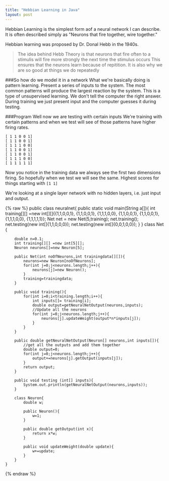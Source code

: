 ```yaml
---
title: "Hebbian Learning in Java"
layout: post
---
```


Hebbian Learning is the simplest form aof a neural network I can describe. It is often described simply as "Neurons that fire together, wire together."
  
 Hebbian learning was proposed by Dr. Donal Hebb in the 1940s. 
 
 >The idea behind Hebb Theory is that neurons that fire often to a stimulis will fire more strongly the next time the stimulus occurs
 This ensures that the neurons learn because of repitition. It is also why we are so good at things we do repeatedly


###So how do we model it in a network
 What we're basically doing is pattern learning. Present a series of inputs to the system. The most common patterns will produce the largest reaction by the system. This is a type of unsupervised learning. We don't tell the computer the right answer. During training we just present input and the computer guesses it during testing. 
 
 ###Program
 Well now we are testing with certain inputs
 We're training with certain patterns and when we test will see of those patterns have higher firing rates.
 
    [ 1 1 0 0 1]
    [ 1 1 0 0 1]
    [ 1 1 1 0 0]
    [ 1 1 0 0 1]
    [ 1 1 0 0 1]
    [ 1 1 1 0 0]
    [ 1 1 1 1 1]
    
 Now you notice in the training data we always see the first two dimensions firing. So hopefully when we test we will see the same.
 Highest scores for things starting with `[1 1]`
    
 We're looking at a single layer network with no hidden layers, i.e. just input and output.

{% raw  %}
	public class neuralnet{
		public static void main(String a[]){
			int training[][] =new int[][]{{1,1,0,0,1},
										  {1,1,0,0,1},
										  {1,1,1,0,0},
										  {1,1,0,0,1},
										  {1,1,0,0,1},
										  {1,1,1,0,0},
										  {1,1,1,1,1}};
			Net net = new Net(5,training);
			net.training();
			net.testing(new int[]{1,1,0,0,0});
			net.testing(new int[]{0,0,1,0,0});
		}
	}
    class Net {

		double n=0.1;
		int training[][] =new int[5][]; 
		Neuron neurons[]=new Neuron[5];
		
		public Net(int noOfNeurons,int trainingdata[][]){
			neurons=new Neuron[noOfNeurons];
			for(int j=0;j<neurons.length;j++){
				neurons[j]=new Neuron();
			}
			training=trainingdata;
		}
		
		public void training(){
			for(int i=0;i<training.length;i++){
				int inputs[]= training[i];
				double output=getNeuralNetOutput(neurons,inputs);	
				//Update all the neurons
				for(int j=0;j<neurons.length;j++){
					neurons[j].updateWeight(output*n*inputs[j]);
				}
			}
		}
		
		public double getNeuralNetOutput(Neuron[] neurons,int inputs[]){
			//get all the outputs and add them together		
			double output=0;
			for(int j=0;j<neurons.length;j++){
				output+=neurons[j].getOutput(inputs[j]);
			}
			return output;
		}
		
		public void testing (int[] inputs){
			System.out.println(getNeuralNetOutput(neurons,inputs));
		}
		
		class Neuron{
			double w;
			
			public Neuron(){
				w=1;
			}
			
			public double getOutput(int x){
				return x*w;
			}
			
			public void updateWeight(double update){
				w+=update;
			}
		}
	}
{% endraw  %}